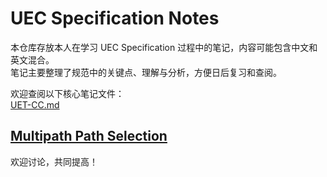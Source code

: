 # UEC Specification Notes

本仓库存放本人在学习 UEC Specification 过程中的笔记，内容可能包含中文和英文混合。  
笔记主要整理了规范中的关键点、理解与分析，方便日后复习和查阅。

欢迎查阅以下核心笔记文件：  
[UET-CC.md](Notes/UET-CC.md)  

[Multipath Path Selection](Notes/multipath.md)
---

欢迎讨论，共同提高！
